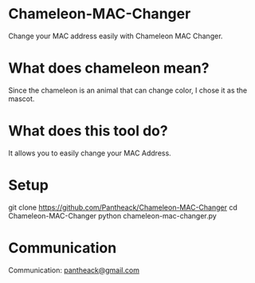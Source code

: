 # Chameleon-MAC-Changer
Change your MAC address easily with Chameleon MAC Changer.

# What does chameleon mean?
Since the chameleon is an animal that can change color, I chose it as the mascot.

# What does this tool do?
It allows you to easily change your MAC Address.

# Setup

git clone https://github.com/Pantheack/Chameleon-MAC-Changer
cd Chameleon-MAC-Changer
python chameleon-mac-changer.py

# Communication

Communication: pantheack@gmail.com
